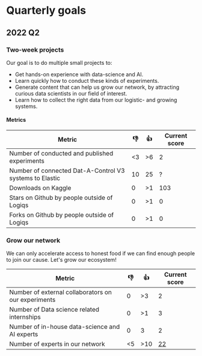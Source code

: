 # Quarterly goals

## 2022 Q2

### Two-week projects

Our goal is to do multiple small projects to:

* Get hands-on experience with data-science and AI.
* Learn quickly how to conduct these kinds of experiments.
* Generate content that can help us grow our network,
  by attracting curious data scientists in our field of interest.
* Learn how to collect the right data from our logistic- and growing systems.

#### Metrics

| Metric | 👎 | 👍 | Current score |
| ---  | --- | --- | --- |
| Number of conducted and published experiments | <3 | >6 | 2 |
| Number of connected Dat-A-Control V3 systems to Elastic | 10 | 25 | ? |
| Downloads on Kaggle | 0 | >1 | 103 |
| Stars on Github by people outside of Logiqs | 0 | >1 | 0 |
| Forks on Github by people outside of Logiqs | 0 | >1 | 0 |

### Grow our network

We can only accelerate access to honest food if we can find enough people to join our cause.
Let's grow our ecosystem!

| Metric | 👎 | 👍 | Current score |
| ---  | --- | --- | --- |
| Number of external collaborators on our experiments | 0 | >3 | 2 |
| Number of Data science related internships | 0 | >1 | 3 |
| Number of in-house data-science and AI experts | 0 | 3 | 2 |
| Number of experts in our network | <5 | >10 | [22](network.md) |
